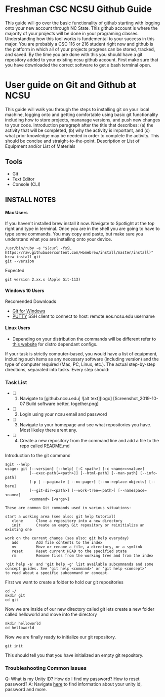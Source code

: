 # Freshman CSC NCSU Github Guide
This guide will go over the basic functionality of github starting with logging onto your new account through NC State. This github account is where the majority of your projects will be done in your programing classes. Understanding how this tool works is fundemental to your success in this major. You are probably a CSC 116 or 216 student right now and github is the platform in which all of your projects progress can be stored, tracked, and saved. By the time you are done with this you should have a git repository added to your existing ncsu github account. First make sure that you have downloaded the correct software to get a bash terminal open. 

# User guide on Git and Github at NCSU
This guide will walk you through the steps to installing git on your local machine, logging onto and getting comfortable using basic git functionality including how to store projects, mananage versions, and push new changes to your code. 
Introduction paragraph after the title that describes: (a) the activity that will be completed, (b) why the activity is important, and (c) what prior knowledge may be needed in order to complete the activity. This should be concise and straight-to-the-point.
Description or List of Equipment and/or List of Materials
## Tools
- Git
- Text Editor
- Console (CLI)

## INSTALL NOTES
#### Mac Users
If you haven't installed brew install it now.
Navigate to Spotlight at the top right and type in terminal.
Once you are in the shell you are going to have to type some commands. You may copy and paste, but make sure you understand what you are installing onto your device.
```
/usr/bin/ruby -e "$(curl -fsSL https://raw.githubusercontent.com/Homebrew/install/master/install)"
brew install git
git --version
```
Expected
```
git version 2.xx.x (Apple Git-113)
```
#### Windows 10 Users
Recomended Downloads
- [Git for Windows](https://git-scm.com/ "Local Git management tool")
- [PUTTY](https://www.chiark.greenend.org.uk/~sgtatham/putty/latest.html "Latest Release Download link") SSH client to connect to host: remote.eos.ncsu.edu username 
#### Linux Users
- Depending on your distribution the commands will be different refer to [this website](http://linuxbsdos.com/2017/01/23/how-to-install-and-configure-git-on-your-favorite-linux-distribution/ "Git install Guide") for distro dependant configs.


If your task is strictly computer-based, you would have a list of equipment, including such items as any necessary software (including version) and the type of computer required (Mac, PC, Linux, etc.).
    The actual step-by-step directions, separated into tasks.
    Every step should:
### Task List
- [ ] 1. Navigate to [github.ncsu.edu]
![alt text][logo]
[Screenshot_2019-10-07 Build software better, together.png]
- [ ] 2. Login using your ncsu email and password
- [ ] 3. Navigate to your homepage and see what repositories you have. Most likeley there arent any.
- [ ] 4. Create a new repository from the command line and add a file to the repo called README.md

Introduction to the git command
```
$git --help
usage: git [--version] [--help] [-C <path>] [-c <name>=<value>]
           [--exec-path[=<path>]] [--html-path] [--man-path] [--info-path]
           [-p | --paginate | --no-pager] [--no-replace-objects] [--bare]
           [--git-dir=<path>] [--work-tree=<path>] [--namespace=<name>]
           <command> [<args>]

These are common Git commands used in various situations:

start a working area (see also: git help tutorial)
   clone      Clone a repository into a new directory
   init       Create an empty Git repository or reinitialize an existing one

work on the current change (see also: git help everyday)
   add        Add file contents to the index
   mv         Move or rename a file, a directory, or a symlink
   reset      Reset current HEAD to the specified state
   rm         Remove files from the working tree and from the index

'git help -a' and 'git help -g' list available subcommands and some
concept guides. See 'git help <command>' or 'git help <concept>'
to read about a specific subcommand or concept.
```
First we want to create a folder to hold our git repositories
```
cd ~/
mkdir git
cd git
```
Now we are inside of our new directory called git
lets create a new folder called helloworld and move into the directory
```
mkdir helloworld
cd helloworld
```
Now we are finally ready to initialize our git repository.
```
git init
```
This should tell you that you have initialized an empty git repository. 

### Troubleshooting Common Issues
Q: What is my Unity ID? How do I find my password? How to reset password? 
A: Navigate [here](https://oit.ncsu.edu/my-it/unity-credentials/ "Unity Credentials") to find information about your unity id, password and more. 

